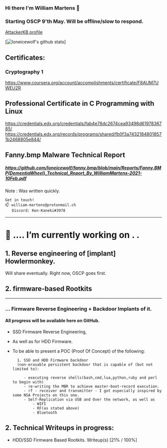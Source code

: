 ### Hi there I'm William Martens 👋

### Starting OSCP 9'th May. Will be offline/slow to respond.

[AttackerKB profile](https://attackerkb.com/contributors/loneicewolf)

[![loneicewolf's github stats](https://github-readme-stats.vercel.app/api?username=loneicewolf&theme=cobalt&show_icons=true)]

## Certificates:
### Cryptography 1
https://www.coursera.org/account/accomplishments/certificate/F8AUM7UWEU2R

## Professional Certificate in C Programming with Linux
https://credentials.edx.org/credentials/fab4e78dc2674cea93498d6197836785/
https://credentials.edx.org/records/programs/shared/fb0f3a74321848018571b2468805e844/


## Fanny.bmp Malware Technical Report
##### https://github.com/loneicewolf/fanny.bmp/blob/main/Reports/Fanny.BMP(DementiaWheel)_Technical_Report_By_WilliamMartens-2021-10Feb.pdf
Note : Was written quickly.

```
Get in touch!
📫 william-martens@protonmail.ch
   Discord: Ken-Kaneki#3978
```
----

#  🔭 .... I’m currently working on . . 

## 1. Reverse engineering of [implant] Howlermonkey.

Will share eventually. Right now, OSCP goes first.

## 2.  firmware-based Rootkits

----

### ... Firmware Reverse Engineering + Backdoor Implants of it.
#### All progress will be available here on GitHub.

- SSD Firmware Reverse Engineering,
- As well as for HDD Firmware.
- To be able to present a POC (Proof Of Concept) of the following:

        1. SSD and HDD Firmware backdoor 
        (non-erasable persistent backdoor that is capable of (but not limited to):
        
           - executing reverse shells(bash,cmd,lua,python,ruby and perl to begin with)
           - re-writing the MBR to achieve master-boot-record execution.
           - rf - receiver and transmitter - I got especially inspired by some NSA Projects on this one.
           - Self-Replication via USB and Over the network, as well as
               - WIFI
               - RF(as stated above)
               - Bluetooth

## 2. Technical Writeups in progress:

  - HDD/SSD Firmware Based Rootkits. Writeup(s) [21% / 100%]
